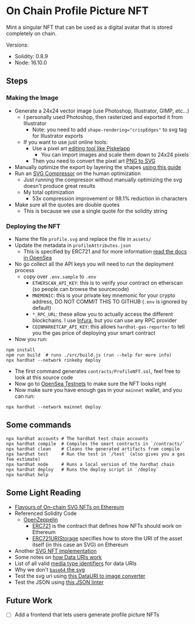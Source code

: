 # On Chain Profile Picture NFT

Mint a singular NFT that can be used as a digital avatar that is stored
completely on chain.

Versions:

- Solidity: 0.8.9
- Node: 16.10.0

## Steps

### Making the Image

- Generate a 24x24 vector image (use Photoshop, Illustrator, GIMP, etc...)
  - I personally used Photoshop, then rasterized and exported it from Illustrator
    - Note: you need to add `shape-rendering="crispEdges"` to svg tag for Illustrator exports
  - If you want to use just online tools:
    - Use a pixel art [editing tool like Piskelapp](https://www.piskelapp.com/)
      - You can import images and scale them down to 24x24 pixels
    - Then you need to convert the pixel art [PNG to SVG](https://codepen.io/shshaw/pen/XbxvNj)
- Manually optimize the export by layering the shapes [using this guide](https://codepen.io/shshaw/post/vector-pixels-svg-optimization-animation-and-understanding-path-data)
- Run an [SVG Compressor](https://vecta.io/) on the human optimization
  - Just running the compressor without manually optimizing the svg doesn't produce great
  results
  - My total optimization
    - 53x compression improvement or 98.1% reduction in characters
- Make sure all the quotes are double quotes
  - This is because we use a single quote for the solidity string

[//]: # (31795 chars --> 595 chars)
[//]: # (52419283 gas to 2188992 gas)

### Deploying the NFT

- Name the file `profile.svg` and replace the file in `assets/`
- Update the metadata in `profileAttributes.json`
  - This is specified by ERC721 and for more information [read the docs in OpenSea](https://docs.opensea.io/docs/metadata-standards)
- No go collect all the API keys you will need to run the deployment process
  - copy over `.env.sample` to `.env`
    - `ETHERSCAN_API_KEY`: this is to verify your contract on etherscan (so people can browse the sourcecode)
    - `MNEMONIC`: this is your private key mnemonic for your crypto address, DO NOT COMMIT THIS TO GITHUB (`.env` is
    ignored by default)
    - `*_RPC_URL`: these allow you to actually access the different blockchains. I use
    [Infura](https://docs.infura.io/infura), but you can use any RPC provider
    - `COINMARKETCAP_API_KEY`: this allows `hardhat-gas-reporter` to tell you the gas price of deploying your smart
    contract
- Now you run:

```shell
npm install
npm run build  # runs ./src/build.js (run --help for more info)
npx hardhat --network rinkeby deploy
```

- The first command generates `contracts/ProfileNFT.sol`, feel free to look at this source code
- Now go to [OpenSea Testnets](https://testnets.opensea.io/) to make sure the NFT looks right
- Now make sure you have enough gas in your `mainnet` wallet, and you can run:

```shell
npx hardhat --network mainnet deploy
```

## Some commands

```shell
npx hardhat accounts # The hardhat test chain accounts
npx hardhat compile  # Compiles the smart contracts in `/contracts/`
npx hardhat clean    # Cleans the generated artifacts from compile
npx hardhat test     # Run the test in `/test` (also gives you a gas fee estimate)
npx hardhat node     # Runs a local version of the hardhat chain
npx hardhat deploy   # Runs the deploy script in `/deploy`
npx hardhat help
```

## Some Light Reading

- [Flavours of On-chain SVG NFTs on Ethereum](https://blog.simondlr.com/posts/flavours-of-on-chain-svg-nfts-on-ethereum)
- Referenced Solidity Code
  - [OpenZeppelin](https://docs.openzeppelin.com/openzeppelin/)
    - [ERC721](https://docs.openzeppelin.com/contracts/4.x/api/token/erc721) is the contract that defines how NFTs should
    work on Ethereum
    - [ERC721URIStorage](https://docs.openzeppelin.com/contracts/4.x/api/token/erc721#ERC721URIStorage) specifies how to
    store the URI of the asset itself (in this case an SVG) on Ethereum
- Another [SVG NFT implementation](https://github.com/PatrickAlphaC/all-on-chain-generated-nft)
- Some notes on [how Data URIs work](https://css-tricks.com/data-uris/)
- List of all valid [media type identifiers](https://www.iana.org/assignments/media-types/media-types.xhtml) for data
  URIs
- Why we don't [`base64` the svg](https://css-tricks.com/probably-dont-base64-svg/)
- Test the svg uri using [this DataURI to image converter](https://www.site24x7.com/tools/datauri-to-image.html)
- Test the JSON using [this JSON linter](https://jsonlint.com/)

## Future Work

- [ ] Add a frontend that lets users generate profile picture NFTs
